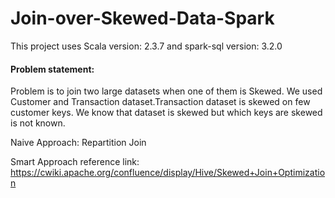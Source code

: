 # Join-over-Skewed-Data-Spark

This project uses Scala version: 2.3.7 and spark-sql version: 3.2.0

#### Problem statement:
Problem is to join two large datasets when one of them is Skewed. We used Customer and Transaction dataset.Transaction dataset is skewed on few customer keys.
We know that dataset is skewed but which keys are skewed is not known.

Naive Approach: Repartition Join

Smart Approach reference link: https://cwiki.apache.org/confluence/display/Hive/Skewed+Join+Optimization
